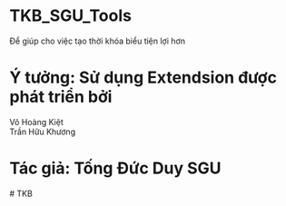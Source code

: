 # TKB_SGU_Tools
Để giúp cho việc tạo thời khóa biểu tiện lợi hơn

# Ý tưởng: Sử dụng Extendsion được phát triển bởi 
Võ Hoàng Kiệt<br />
Trần Hữu Khương

# Tác giả: Tống Đức Duy SGU


#   T K B  
 